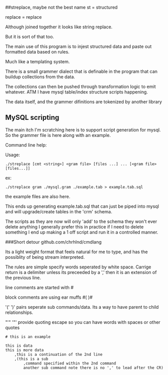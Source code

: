 ##streplace, maybe not the best name
st      = structured

replace = replace

Although joined together it looks like string replace.

But it is sort of that too.

The main use of this program is to injest structured data and paste out formatted data based on rules.

Much like a templating system.

There is a small grammer dialect that is definable in the program that can buildup collections from the data.

The collections can then be pushed through transformation logic to emit whatever. ATM I have mysql table/index structure scripts happening.

The data itself, and the grammer difinitions are tokenized by another library


## MySQL scripting
The main itch I'm scratching here is to support script generation for mysql. So the grammer file is here along with an example.

Command line help:

Usage:
```
./streplace [cmt <string>] <gram file> [files ...] ... [<gram file> [files...]]
```

ex:

	./streplace gram ./mysql.gram ./example.tab	> example.tab.sql

the example files are also here.

This ends up generating example.tab.sql that can just be piped into mysql and will upgrade/create tables in the 'crm' schema.

The scripts as they are now will only 'add' to the schema they won't ever delete anything I generally prefer this in practice if I need to delete
something I end up making a 1 off script and run it in a controlled manner.


###Short detour
github.com/chrhlnd/cmdlang

Its a light weight format that feels natural for me to type, and has the possiblity of being stream interpreted.

The rules are simple specify words seperated by white space. Carrige return is a delimiter unless its preceeded by a ','
then it is an extension of the previous line.

line comments are started with #

block comments are using ear muffs #( )#

'(' ')' pairs seperate sub commands/data. Its a way to have parent to child relationships.

"'" '"' provide quoting escape so you can have words with spaces or other quotes

```
# this is an example

this is data
this is more data
	,this is a continuation of the 2nd line
	,(this is a sub
		,command specified within the 2nd command
		another sub command note there is no ',' to lead after the CR)
```
